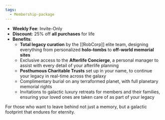 ```yaml
---
tags:
  - Membership-package
---
```

- **Weekly Fee**: Invite-Only
- **Discount**: 25% off **all purchases** for life
- **Benefits**:
    - **Total legacy curation** by the [[RobCorp]] elite team, designing everything from personalized **holo-tombs** to **off-world memorial sites**
    - Exclusive access to the **Afterlife Concierge**, a personal manager to assist with every detail of your afterlife planning
    - **Posthumous Charitable Trusts** set up in your name, to continue your legacy in real-time across the galaxy
    - Complimentary burial on any terraformed planet, with full planetary memorial rights
    - Invitations to galactic luxury retreats for members and their families, ensuring your loved ones are taken care of as part of your legacy

For those who want to leave behind not just a memory, but a galactic footprint that endures for eternity.